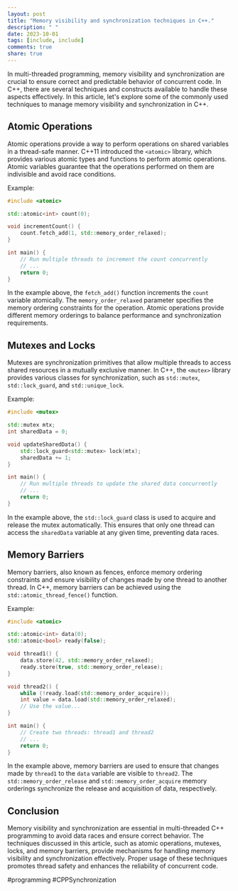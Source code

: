 ```yaml
---
layout: post
title: "Memory visibility and synchronization techniques in C++."
description: " "
date: 2023-10-01
tags: [include, include]
comments: true
share: true
---
```


In multi-threaded programming, memory visibility and synchronization are crucial to ensure correct and predictable behavior of concurrent code. In C++, there are several techniques and constructs available to handle these aspects effectively. In this article, let's explore some of the commonly used techniques to manage memory visibility and synchronization in C++.

## Atomic Operations

Atomic operations provide a way to perform operations on shared variables in a thread-safe manner. C++11 introduced the `<atomic>` library, which provides various atomic types and functions to perform atomic operations. Atomic variables guarantee that the operations performed on them are indivisible and avoid race conditions.

Example:

```cpp
#include <atomic>

std::atomic<int> count(0);

void incrementCount() {
    count.fetch_add(1, std::memory_order_relaxed);
}

int main() {
    // Run multiple threads to increment the count concurrently
    // ...
    return 0;
}
```

In the example above, the `fetch_add()` function increments the `count` variable atomically. The `memory_order_relaxed` parameter specifies the memory ordering constraints for the operation. Atomic operations provide different memory orderings to balance performance and synchronization requirements.

## Mutexes and Locks

Mutexes are synchronization primitives that allow multiple threads to access shared resources in a mutually exclusive manner. In C++, the `<mutex>` library provides various classes for synchronization, such as `std::mutex`, `std::lock_guard`, and `std::unique_lock`.

Example:

```cpp
#include <mutex>

std::mutex mtx;
int sharedData = 0;

void updateSharedData() {
    std::lock_guard<std::mutex> lock(mtx);
    sharedData += 1;
}

int main() {
    // Run multiple threads to update the shared data concurrently
    // ...
    return 0;
}
```

In the example above, the `std::lock_guard` class is used to acquire and release the mutex automatically. This ensures that only one thread can access the `sharedData` variable at any given time, preventing data races.

## Memory Barriers

Memory barriers, also known as fences, enforce memory ordering constraints and ensure visibility of changes made by one thread to another thread. In C++, memory barriers can be achieved using the `std::atomic_thread_fence()` function.

Example:

```cpp
#include <atomic>

std::atomic<int> data(0);
std::atomic<bool> ready(false);

void thread1() {
    data.store(42, std::memory_order_relaxed);
    ready.store(true, std::memory_order_release);
}

void thread2() {
    while (!ready.load(std::memory_order_acquire));
    int value = data.load(std::memory_order_relaxed);
    // Use the value...
}

int main() {
    // Create two threads: thread1 and thread2
    // ...
    return 0;
}
```

In the example above, memory barriers are used to ensure that changes made by `thread1` to the `data` variable are visible to `thread2`. The `std::memory_order_release` and `std::memory_order_acquire` memory orderings synchronize the release and acquisition of data, respectively.

## Conclusion

Memory visibility and synchronization are essential in multi-threaded C++ programming to avoid data races and ensure correct behavior. The techniques discussed in this article, such as atomic operations, mutexes, locks, and memory barriers, provide mechanisms for handling memory visibility and synchronization effectively. Proper usage of these techniques promotes thread safety and enhances the reliability of concurrent code.

#programming #CPPSynchronization